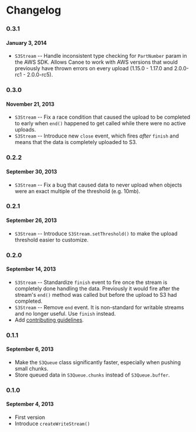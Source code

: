 # Changelog

### 0.3.1
#### January 3, 2014
* `S3Stream` -- Handle inconsistent type checking for `PartNumber` param in the AWS SDK. Allows Canoe to work with AWS versions that would previously have thrown errors on every upload (1.15.0 - 1.17.0 and 2.0.0-rc1 - 2.0.0-rc5).

### 0.3.0
#### November 21, 2013
* `S3Stream` -- Fix a race condition that caused the upload to be completed to early when `end()` happened to get called while there were no active uploads.
* `S3Stream` -- Introduce new `close` event, which fires *after* `finish` and means that the data is completely uploaded to S3.

### 0.2.2
#### September 30, 2013
* `S3Stream` -- Fix a bug that caused data to never upload when objects were an exact multiple of the threshold (e.g. 10mb).

### 0.2.1
#### September 26, 2013
* `S3Stream` -- Introduce `S3Stream.setThreshold()` to make the upload threshold easier to customize.

### 0.2.0
#### September 14, 2013
* `S3Stream` -- Standardize `finish` event to fire once the stream is completely done handling the data. Previously it would fire after the stream's `end()` method was called but before the upload to S3 had completed.
* `S3Stream` -- Remove `end` event. It is non-standard for writable streams and no longer useful. Use `finish` instead.
* Add [contributing guidelines](https://github.com/Obvious/canoe/blob/master/CONTRIBUTING.md).

### 0.1.1
#### September 6, 2013
* Make the `S3Queue` class significantly faster, especially when pushing small chunks.
* Store queued data in `S3Queue.chunks` instead of `S3Queue.buffer`.

### 0.1.0
#### September 4, 2013
* First version
* Introduce `createWriteStream()`
